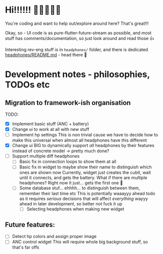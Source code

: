 # Hi!!!!!! 👋👋👋👋👋
You're coding and want to help out/explore around here? That's great!!!

Okay, so - UI code is as pure-flutter-future-stream as possible, and most stuff has comments/documentation, so just look around and read those 👍

Interesting rev-eng stuff is in `headphones/` folder, and there is dedicated [headphones/README.md](headphones/README.md) - head there 🫡

# Development notes - philosophies, TODOs etc

## Migration to framework-ish organisation
TODO:
- [X] Implement basic stuff (ANC + battery)
- [X] Change ui to work at all with new stuff
- [ ] Implement hp settings
  This is non trivial cause we have to decide how to make this universal when almost all headphones have this different
- [X] Change ui BIG to dynamically support *all* headphones by their features instead of concrete model -> pretty much done?
- [ ] Support multiple diff headphones
  - [ ] Basic fix in connection loops to show them at all
  - [ ] Basic fix in widget to maybe show their name to distinguish which ones are shown now
        Currently, widget just creates the cubit, wait until it connects, and gets the battery. What if there are
        multiple headphones? Right now it just... gets the first one 🤷
  - [ ] Some database stuf... ehhhh... to distinguish between them, remember their last time etc
    This is potentially waaayyy ahead todo as it requires *serious* decisions that will affect *everything* wayyy ahead in later development, so better not fuck it up
    - [ ] Selecting headphones when making new widget

## Future features:
- [ ] Detect hp colors and assign proper image
- [ ] ANC control widget
  This will require whole big background stuff, so that's far offs